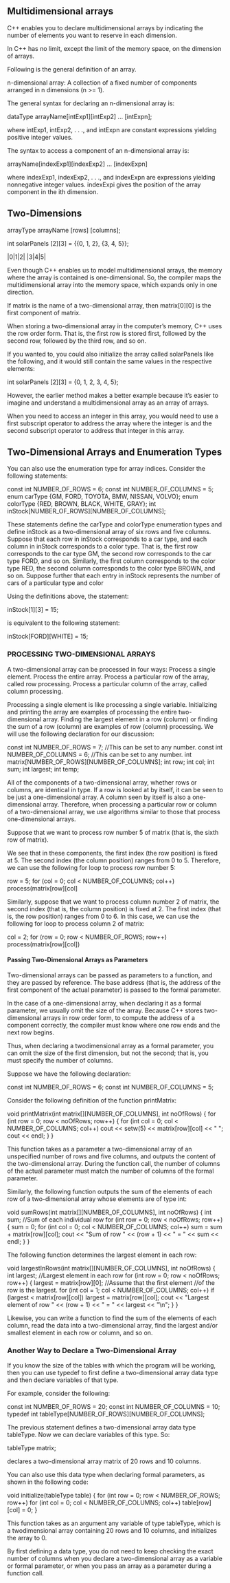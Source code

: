 ## Multidimensional arrays
C++ enables you to declare multidimensional arrays by indicating the number of elements you want to reserve in each dimension.

In C++ has no limit, except the limit of the memory space, on the dimension of arrays.

Following is the general definition of an array.

n-dimensional array: A collection of a fixed number of components arranged in n dimensions (n >= 1).

The general syntax for declaring an n-dimensional array is:

  dataType arrayName[intExp1][intExp2] ... [intExpn];


where intExp1, intExp2, . . ., and intExpn are constant expressions yielding positive integer values.

The syntax to access a component of an n-dimensional array is:

  arrayName[indexExp1][indexExp2] ... [indexExpn]


where indexExp1, indexExp2, . . ., and indexExpn are expressions yielding nonnegative integer values. indexExpi gives the position of the array component in the ith dimension.



## Two-Dimensions
arrayType arrayName [rows] [columns];

int solarPanels [2][3] = {{0, 1, 2}, {3, 4, 5}};

|0|1|2|
|3|4|5|

Even though C++ enables us to model multidimensional arrays, the memory where the array is contained is one-dimensional. So, the compiler maps the multidimensional array into the memory space, which expands only in one direction.

If matrix is the name of a two-dimensional array, then matrix[0][0] is the first component of matrix.

When storing a two-dimensional array in the computer’s memory, C++ uses the row
order form. That is, the first row is stored first, followed by the second row, followed by the third row, and so on.

If you wanted to, you could also initialize the array called solarPanels like the following, and it would still contain the same values in the respective elements:

  int solarPanels [2][3] = {0, 1, 2, 3, 4, 5};

However, the earlier method makes a better example because it’s easier to imagine and understand a multidimensional array as an array of arrays.

When you need to access an integer in this array, you would need to use a first subscript operator to address the array where the integer is and the second subscript operator to address that integer in this array.



## Two-Dimensional Arrays and Enumeration Types
You can also use the enumeration type for array indices. Consider the following
statements:

  const int NUMBER_OF_ROWS = 6;
  const int NUMBER_OF_COLUMNS = 5;
  enum carType {GM, FORD, TOYOTA, BMW, NISSAN, VOLVO};
  enum colorType {RED, BROWN, BLACK, WHITE, GRAY};
  int inStock[NUMBER_OF_ROWS][NUMBER_OF_COLUMNS];

These statements define the carType and colorType enumeration types and define inStock as a two-dimensional array of six rows and five columns. Suppose that each row in inStock corresponds to a car type, and each column in inStock corresponds to a color type. That is, the first row corresponds to the car type GM, the second row corresponds to the car type FORD, and so on. Similarly, the first column corresponds to the color type RED, the second column corresponds to the color type BROWN, and so on. Suppose further that each entry in inStock represents the number of cars of a particular type and color

Using the definitions above, the statement:

  inStock[1][3] = 15;

is equivalent to the following statement:

  inStock[FORD][WHITE] = 15;



### PROCESSING TWO-DIMENSIONAL ARRAYS

A two-dimensional array can be processed in four ways:
  Process a single element.
  Process the entire array.
  Process a particular row of the array, called row processing.
  Process a particular column of the array, called column processing.

Processing a single element is like processing a single variable. Initializing and printing the array are examples of processing the entire two-dimensional array. Finding the largest element in a row (column) or finding the sum of a row (column) are examples of row (column) processing. We will use the following declaration for our discussion:

  const int NUMBER_OF_ROWS = 7; //This can be set to any number.
  const int NUMBER_OF_COLUMNS = 6; //This can be set to any number.
  int matrix[NUMBER_OF_ROWS][NUMBER_OF_COLUMNS];
  int row;
  int col;
  int sum;
  int largest;
  int temp;

All of the components of a two-dimensional array, whether rows or columns, are identical in type. If a row is looked at by itself, it can be seen to be just a one-dimensional array. A column seen by itself is also a one-dimensional array. Therefore, when processing a particular row or column of a two-dimensional array, we use algorithms similar to those that process one-dimensional arrays.

Suppose that we want to process row number 5 of matrix (that is, the sixth row of matrix).

We see that in these components, the first index (the row position) is fixed at 5. The second index (the column position) ranges from 0 to 5. Therefore, we can use the following for loop to process row number 5:

  row = 5;
  for (col = 0; col < NUMBER_OF_COLUMNS; col++)
    process(matrix[row][col]

Similarly, suppose that we want to process column number 2 of matrix, the second index (that is, the column position) is fixed at 2. The first index (that is, the row position) ranges from 0 to 6. In this case, we can use the following for loop to process column 2 of matrix:

  col = 2;
  for (row = 0; row < NUMBER_OF_ROWS; row++)
    process(matrix[row][col])



#### Passing Two-Dimensional Arrays as Parameters

Two-dimensional arrays can be passed as parameters to a function, and they are passed by reference. The base address (that is, the address of the first component of the actual parameter) is passed to the formal parameter.

In the case of a one-dimensional array, when declaring it as a formal parameter, we usually omit the size of the array. Because C++ stores two-dimensional arrays in row order form, to compute the address of a component correctly, the compiler must know where one row ends and the next row begins.

Thus, when declaring a twodimensional array as a formal parameter, you can omit the size of the first dimension, but not the second; that is, you must specify the number of columns.

Suppose we have the following declaration:

  const int NUMBER_OF_ROWS = 6;
  const int NUMBER_OF_COLUMNS = 5;

Consider the following definition of the function printMatrix:

void printMatrix(int matrix[][NUMBER_OF_COLUMNS], int noOfRows)
{
  for (int row = 0; row < noOfRows; row++)
  {
  for (int col = 0; col < NUMBER_OF_COLUMNS; col++)
    cout << setw(5) << matrix[row][col] << " ";
    cout << endl;
  }
}

This function takes as a parameter a two-dimensional array of an unspecified number of rows and five columns, and outputs the content of the two-dimensional array. During the function call, the number of columns of the actual parameter must match the number of columns of the formal parameter.

Similarly, the following function outputs the sum of the elements of each row of a two-dimensional array whose elements are of type int:

void sumRows(int matrix[][NUMBER_OF_COLUMNS], int noOfRows)
{
  int sum;
  //Sum of each individual row
  for (int row = 0; row < noOfRows; row++)
  {
    sum = 0;
    for (int col = 0; col < NUMBER_OF_COLUMNS; col++)
      sum = sum + matrix[row][col];
    cout << "Sum of row " << (row + 1) << " = " << sum << endl;
  }
}

The following function determines the largest element in each row:

void largestInRows(int matrix[][NUMBER_OF_COLUMNS], int noOfRows)
{
  int largest;
  //Largest element in each row
  for (int row = 0; row < noOfRows; row++)
  {
    largest = matrix[row][0]; //Assume that the first element
    //of the row is the largest.
    for (int col = 1; col < NUMBER_OF_COLUMNS; col++)
      if (largest < matrix[row][col])
        largest = matrix[row][col];
    cout << "Largest element of row " << (row + 1) << " = " << largest << "\n";
  }
}

Likewise, you can write a function to find the sum of the elements of each column, read the data into a two-dimensional array, find the largest and/or smallest element in each row or column, and so on.


### Another Way to Declare a Two-Dimensional Array

If you know the size of the tables with which the program will be working, then you can use typedef to first define a two-dimensional array data type and then declare variables of that type.

For example, consider the following:

  const int NUMBER_OF_ROWS = 20;
  const int NUMBER_OF_COLUMNS = 10;
  typedef int tableType[NUMBER_OF_ROWS][NUMBER_OF_COLUMNS];

The previous statement defines a two-dimensional array data type tableType. Now
we can declare variables of this type. So:

  tableType matrix;

declares a two-dimensional array matrix of 20 rows and 10 columns.

You can also use this data type when declaring formal parameters, as shown in the following code:

  void initialize(tableType table)
  {
    for (int row = 0; row < NUMBER_OF_ROWS; row++)
      for (int col = 0; col < NUMBER_OF_COLUMNS; col++)
        table[row][col] = 0;
  }

This function takes as an argument any variable of type tableType, which is a twodimensional array containing 20 rows and 10 columns, and initializes the array to 0.

By first defining a data type, you do not need to keep checking the exact number of columns when you declare a two-dimensional array as a variable or formal parameter, or when you pass an array as a parameter during a function call.
